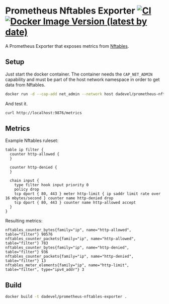 # Prometheus Nftables Exporter [![CI](https://github.com/dadevel/prometheus-nftables-exporter/workflows/CI/badge.svg?branch=master)](https://github.com/dadevel/prometheus-nftables-exporter/actions) [![Docker Image Version (latest by date)](https://img.shields.io/docker/v/dadevel/prometheus-nftables-exporter?color=blue&logo=docker)](https://hub.docker.com/r/dadevel/prometheus-nftables-exporter)

A Prometheus Exporter that exposes metrics from [Nftables](https://nftables.org/projects/nftables/index.html).

## Setup

Just start the docker container.
The container needs the `CAP_NET_ADMIN` capability and must be part of the host network namespace in order to get data from Nftables.

~~~ sh
docker run -d --cap-add net_admin --network host dadevel/prometheus-nftables-exporter
~~~

And test it.

~~~ sh
curl http://localhost:9876/metrics
~~~

## Metrics

Example Nftables ruleset:

~~~ nft
table ip filter {
  counter http-allowed {
  }

  counter http-denied {
  }

  chain input {
    type filter hook input priority 0
    policy drop
    tcp dport { 80, 443 } meter http-limit { ip saddr limit rate over 16 mbytes/second } counter name http-denied drop
    tcp dport { 80, 443 } counter name http-allowed accept
  }
}
~~~

Resulting metrics:

~~~ prom
nftables_counter_bytes{family="ip", name="http-allowed", table="filter"} 90576
nftables_counter_packets{family="ip", name="http-allowed", table="filter"} 783
nftables_counter_bytes{family="ip", name="http-denied", table="filter"} 936
nftables_counter_packets{family="ip", name="http-denied", table="filter"} 13
nftables_meter_elements{family="ip", name="http-limit", table="filter", type="ipv4_addr"} 3
~~~

## Build

~~~ sh
docker build -t dadevel/prometheus-nftables-exporter .
~~~

